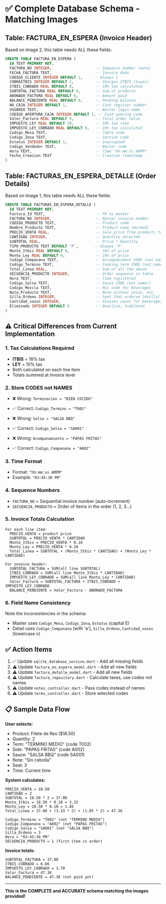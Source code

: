 # ✅ Complete Database Schema - Matching Images

## Table: FACTURA_EN_ESPERA (Invoice Header)

Based on Image 2, this table needs ALL these fields:

```sql
CREATE TABLE FACTURA_EN_ESPERA (
  Id TEXT PRIMARY KEY,
  FACTURA_NO INTEGER,                    -- Sequence number (auto)
  FECHA_FACTURA TEXT,                    -- Invoice date
  CODIGO_CLIENTE INTEGER DEFAULT 1,     -- Always 1
  COBRAITBIS INTEGER DEFAULT 1,          -- Charges ITBIS (1=yes)
  ITBIS_COBRADO REAL DEFAULT 0,          -- 18% tax calculated
  SUBTOTAL_FACTURA REAL DEFAULT 0,       -- Sum of products
  ABONADO_FACTURA REAL DEFAULT 0,        -- Amount paid
  BALANCE_PENDIENTE REAL DEFAULT 0,      -- Pending balance
  NO_CAJA INTEGER DEFAULT 1,             -- Cash register number
  USUARIO TEXT,                          -- Waiter login name
  CODIGO_APERTURA_CAJA INTEGER DEFAULT 1, -- Cash opening code
  Valor_Factura REAL DEFAULT 0,          -- Total order value
  IMPUESTO_LEY REAL DEFAULT 10,          -- 10% tax rate
  IMPUESTO_LEY_COBRADO REAL DEFAULT 0,   -- 10% tax calculated
  Codigo_Mesa TEXT,                      -- Table code
  Codigo_Zona TEXT,                      -- Section code
  Estatus INTEGER DEFAULT 1,             -- 1=occupied
  Codigo_Vendedor TEXT,                  -- Waiter code
  Hora TEXT,                             -- Time "hh:mm:ss AMPM"
  Fecha_Creacion TEXT                    -- Creation timestamp
)
```

## Table: FACTURAS_EN_ESPERA_DETALLE (Order Details)

Based on Image 1, this table needs ALL these fields:

```sql
CREATE TABLE FACTURAS_EN_ESPERA_DETALLE (
  Id TEXT PRIMARY KEY,
  Factura_Id TEXT,                       -- FK to master
  FACTURA_NO INTEGER,                    -- Master invoice number
  CODIGO_PRODUCTO TEXT,                  -- Product code
  Nombre_Producto TEXT,                  -- Product name (marked)
  PRECIO_VENTA REAL,                     -- Sale price from products table
  CANTIDAD INTEGER,                      -- Quantity selected
  SUBTOTAL REAL,                         -- Price * Quantity
  TIPO_PRODUCTO TEXT DEFAULT 'P',       -- Always 'P'
  Monto_Itbis REAL DEFAULT 0,            -- 18% of price
  Monto_Ley REAL DEFAULT 0,              -- 10% of price
  Codigo_Companana TEXT,                 -- Accompaniment CODE (not name!)
  Codigo_Termino TEXT,                   -- Cooking term CODE (not name!)
  Total_Linea REAL,                      -- Sum of all the above
  SECUENCIA_PRODUCTO INTEGER,            -- Order sequence in table
  Hora TEXT,                             -- Time registered
  Codigo_Salsa TEXT,                     -- Sauce CODE (not name!)
  Codigo_Mezcla TEXT,                    -- Mix code for beverages
  Nota_Producto TEXT,                    -- Note without onion, etc.
  Silla_Ordeno INTEGER,                  -- Seat that ordered (#silla)
  Cantidad_vasos INTEGER,                -- Glasses count for beverages
  Eliminado INTEGER DEFAULT 0            -- 0=active, 1=deleted
)
```

## ⚠️ Critical Differences from Current Implementation

### 1. **Tax Calculations Required**
- **ITBIS** = 18% tax
- **LEY** = 10% tax  
- Both calculated on each line item
- Totals summed at invoice level

### 2. **Store CODES not NAMES**
- ❌ Wrong: `Terminacion = "BIEN COCIDO"`
- ✅ Correct: `Codigo_Termino = "T001"`
  
- ❌ Wrong: `Salsa = "SALSA BBQ"`
- ✅ Correct: `Codigo_Salsa = "SA001"`

- ❌ Wrong: `Acompanamiento = "PAPAS FRITAS"`
- ✅ Correct: `Codigo_Companana = "A002"`

### 3. **Time Format**
- Format: `"hh:mm:ss AMPM"`
- Example: `"03:45:30 PM"`

### 4. **Sequence Numbers**
- `FACTURA_NO` = Sequential invoice number (auto-increment)
- `SECUENCIA_PRODUCTO` = Order of items in the order (1, 2, 3...)

### 5. **Invoice Totals Calculation**
```
For each line item:
  PRECIO_VENTA = product price
  SUBTOTAL = PRECIO_VENTA * CANTIDAD
  Monto_Itbis = PRECIO_VENTA * 0.18
  Monto_Ley = PRECIO_VENTA * 0.10
  Total_Linea = SUBTOTAL + (Monto_Itbis * CANTIDAD) + (Monto_Ley * CANTIDAD)

For invoice header:
  SUBTOTAL_FACTURA = SUM(all line SUBTOTAL)
  ITBIS_COBRADO = SUM(all line Monto_Itbis * CANTIDAD)
  IMPUESTO_LEY_COBRADO = SUM(all line Monto_Ley * CANTIDAD)
  Valor_Factura = SUBTOTAL_FACTURA + ITBIS_COBRADO + IMPUESTO_LEY_COBRADO
  BALANCE_PENDIENTE = Valor_Factura - ABONADO_FACTURA
```

### 6. **Field Name Consistency**
Note the inconsistencies in the schema:
- Master uses `Codigo_Mesa`, `Codigo_Zona`, `Estatus` (capital E)
- Detail uses `Codigo_Companana` (with 'a'), `Silla_Ordeno`, `Cantidad_vasos` (lowercase v)

## ✅ Action Items

1. ✅ Update `sqlite_database_service.dart` - Add all missing fields
2. ⚠️ Update `factura_en_espera_model.dart` - Add all new fields
3. ⚠️ Update `factura_detalle_model.dart` - Add all new fields  
4. ⚠️ Update `factura_repository.dart` - Calculate taxes, use codes not names
5. ⚠️ Update `notes_controller.dart` - Pass codes instead of names
6. ⚠️ Update `terms_controller.dart` - Store selected codes

## 📋 Sample Data Flow

**User selects:**
- Product: Filete de Res ($18.50)
- Quantity: 2
- Term: "TERMINO MEDIO" (code T002)
- Side: "PAPAS FRITAS" (code A002)
- Sauce: "SALSA BBQ" (code SA001)
- Note: "Sin cebolla"
- Seat: 3
- Time: Current time

**System calculates:**
```
PRECIO_VENTA = 18.50
CANTIDAD = 2
SUBTOTAL = 18.50 * 2 = 37.00
Monto_Itbis = 18.50 * 0.18 = 3.33
Monto_Ley = 18.50 * 0.10 = 1.85
Total_Linea = 37.00 + (3.33 * 2) + (1.85 * 2) = 47.36

Codigo_Termino = "T002" (not "TERMINO MEDIO")
Codigo_Companana = "A002" (not "PAPAS FRITAS")
Codigo_Salsa = "SA001" (not "SALSA BBQ")
Silla_Ordeno = 3
Hora = "03:45:30 PM"
SECUENCIA_PRODUCTO = 1 (first item in order)
```

**Invoice totals:**
```
SUBTOTAL_FACTURA = 37.00
ITBIS_COBRADO = 6.66
IMPUESTO_LEY_COBRADO = 3.70
Valor_Factura = 47.36
BALANCE_PENDIENTE = 47.36 (not paid yet)
```

---

**This is the COMPLETE and ACCURATE schema matching the images provided!**
